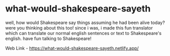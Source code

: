 # what-would-shakespeare-sayeth
 
well, how would Shakespeare say things assuming he had been alive today? were you thinking about this too! since i was, i made this fun translator which can translate our normal english sentences or text to Shakespeare's english. have fun talking to Shakespeare!

Web Link - https://what-would-shakespeare-sayeth.netlify.app/
